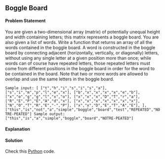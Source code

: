 ## Boggle Board

#### Problem Statement


You are given a two-dimensional array (matrix) of potentially unequal height and width containing letters; this matrix
represents a boggle board. You are also given a list of words. Write a function that returns an array of all the words
contained in the boggle board. A word is constructed in the boggle board by connecting adjacent (horizontally, vertically,
or diagonally) letters, without using any single letter at a given position more than once; while words can of course have
repeated letters, those repeated letters must come from different positions in the boggle board in order for the word to
be contained in the board. Note that two or more words are allowed to overlap and use the same letters in the boggle
board.


`Sample input:
[
["t","h","i","s","i","s","a"],
["s","i","m","p","l","e","x"],
["b","x","x","x","x","e","b"],
["x","o","g","g","l","x","o"],
["x","x","x","D","T","r","a"],
["R","E","P","E","A","d","x"],
["x","x","x","x","x","x","x"],
["N","O","T","R","E","-","P"],
["x","x","D","E","T","A","E"],
],
["this","is","not","a","simple","boggle","board","test","REPEATED","NOTRE-PEATED"]
Sample output: ["this","is","a","simple","boggle","board","NOTRE-PEATED"]`


#### Explanation



#### Solution

Check this [Python](../python/Boggle_Board.py) code.

